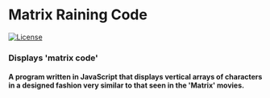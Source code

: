 # Matrix Raining Code

[![License](https://img.shields.io/github/license/rowenpeebles/matrix-raining-code.svg?style=flat-square)](https://github.com/rowenpeebles/matrix-raining-code/blob/master/LICENSE)

### Displays 'matrix code'

#### A program written in JavaScript that displays vertical arrays of characters in a designed fashion very similar to that seen in the 'Matrix' movies.
